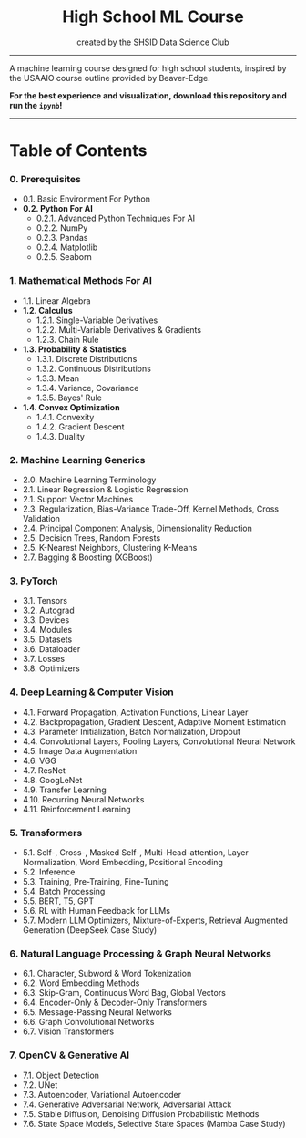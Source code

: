 <div align="center">

High School ML Course
=====================
created by the SHSID Data Science Club
<div align="left">

---

A machine learning course designed for high school students, inspired by the USAAIO course outline provided by Beaver-Edge.

**For the best experience and visualization, download this repository and run the `ipynb`!**

---

# Table of Contents

### 0. Prerequisites
* 0.1. Basic Environment For Python
* **0.2. Python For AI**
    * 0.2.1. Advanced Python Techniques For AI
    * 0.2.2. NumPy
    * 0.2.3. Pandas
    * 0.2.4. Matplotlib
    * 0.2.5. Seaborn

### 1. Mathematical Methods For AI
* 1.1. Linear Algebra
* **1.2. Calculus**
    * 1.2.1. Single-Variable Derivatives
    * 1.2.2. Multi-Variable Derivatives & Gradients
    * 1.2.3. Chain Rule
* **1.3. Probability & Statistics**
    * 1.3.1. Discrete Distributions
    * 1.3.2. Continuous Distributions
    * 1.3.3. Mean
    * 1.3.4. Variance, Covariance
    * 1.3.5. Bayes' Rule
* **1.4. Convex Optimization**
    * 1.4.1. Convexity
    * 1.4.2. Gradient Descent
    * 1.4.3. Duality

### 2. Machine Learning Generics
* 2.0. Machine Learning Terminology
* 2.1. Linear Regression & Logistic Regression
* 2.1. Support Vector Machines
* 2.3. Regularization, Bias-Variance Trade-Off, Kernel Methods, Cross Validation
* 2.4. Principal Component Analysis, Dimensionality Reduction
* 2.5. Decision Trees, Random Forests
* 2.5. K-Nearest Neighbors, Clustering K-Means
* 2.7. Bagging & Boosting (XGBoost)

### 3. PyTorch
* 3.1. Tensors
* 3.2. Autograd
* 3.3. Devices
* 3.4. Modules
* 3.5. Datasets
* 3.6. Dataloader
* 3.7. Losses
* 3.8. Optimizers

### 4. Deep Learning & Computer Vision
* 4.1. Forward Propagation, Activation Functions, Linear Layer
* 4.2. Backpropagation, Gradient Descent, Adaptive Moment Estimation
* 4.3. Parameter Initialization, Batch Normalization, Dropout
* 4.4. Convolutional Layers, Pooling Layers, Convolutional Neural Network
* 4.5. Image Data Augmentation
* 4.6. VGG
* 4.7. ResNet
* 4.8. GoogLeNet
* 4.9. Transfer Learning
* 4.10. Recurring Neural Networks
* 4.11. Reinforcement Learning

### 5. Transformers
* 5.1. Self-, Cross-, Masked Self-, Multi-Head-attention, Layer Normalization, Word Embedding, Positional Encoding
* 5.2. Inference
* 5.3. Training, Pre-Training, Fine-Tuning
* 5.4. Batch Processing
* 5.5. BERT, T5, GPT
* 5.6. RL with Human Feedback for LLMs
* 5.7. Modern LLM Optimizers, Mixture-of-Experts, Retrieval Augmented Generation (DeepSeek Case Study)

### 6. Natural Language Processing & Graph Neural Networks
* 6.1. Character, Subword & Word Tokenization
* 6.2. Word Embedding Methods
* 6.3. Skip-Gram, Continuous Word Bag, Global Vectors
* 6.4. Encoder-Only & Decoder-Only Transformers
* 6.5. Message-Passing Neural Networks
* 6.6. Graph Convolutional Networks
* 6.7. Vision Transformers

### 7. OpenCV & Generative AI
* 7.1. Object Detection
* 7.2. UNet
* 7.3. Autoencoder, Variational Autoencoder
* 7.4. Generative Adversarial Network, Adversarial Attack
* 7.5. Stable Diffusion, Denoising Diffusion Probabilistic Methods
* 7.6. State Space Models, Selective State Spaces (Mamba Case Study)


